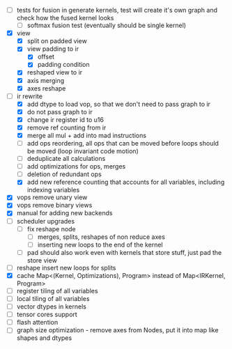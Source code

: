 - [ ] tests for fusion in generate kernels, test will create it's own graph and check how the fused kernel looks
    - [ ] softmax fusion test (eventually should be single kernel)
- [x] view
  - [x] split on padded view
  - [x] view padding to ir
    - [x] offset
    - [x] padding condition
  - [x] reshaped view to ir
  - [x] axis merging
  - [x] axes reshape
- [ ] ir rewrite
  - [x] add dtype to load vop, so that we don't need to pass graph to ir
  - [x] do not pass graph to ir
  - [x] change ir register id to u16
  - [x] remove ref counting from ir
  - [x] merge all mul + add into mad instructions
  - [ ] add ops reordering, all ops that can be moved before loops should be moved (loop invariant code motion)
  - [ ] deduplicate all calculations
  - [ ] add optimizations for ops, merges
  - [ ] deletion of redundant ops
  - [x] add new reference counting that accounts for all variables, including indexing variables
- [x] vops remove unary view
- [x] vops remove binary views
- [x] manual for adding new backends
- [ ] scheduler upgrades
  - [ ] fix reshape node
    - [ ] merges, splits, reshapes of non reduce axes
    - [ ] inserting new loops to the end of the kernel
  - [ ] pad should also work even with kernels that store stuff, just pad the store view
- [ ] reshape insert new loops for splits
- [x] cache Map<(Kernel, Optimizations), Program> instead of Map<IRKernel, Program>
- [ ] register tiling of all variables
- [ ] local tiling of all variables
- [ ] vector dtypes in kernels
- [ ] tensor cores support
- [ ] flash attention
- [ ] graph size optimization - remove axes from Nodes, put it into map like shapes and dtypes
